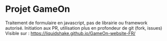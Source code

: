 # Projet GameOn

Traitement de formulaire en javascript, pas de librairie ou framework autorisé.
Initiation aux PR, utilisation plus en profondeur de git (fork, issues)
Visible sur : https://liquidshake.github.io/GameOn-website-FR/
